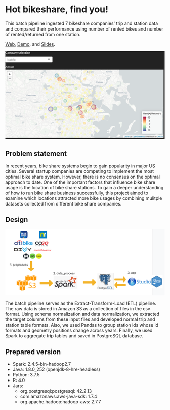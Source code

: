 # Hot bikeshare, find you!

This batch pipeline ingested 7 bikeshare companies' trip and station data and compared their performance using number of rented bikes and number of rented/returned from one station.  

[Web](http://awsdataeng.club/), [Demo](https://youtu.be/0ZssHHJbqY0),  and [Slides](https://docs.google.com/presentation/d/1MfF7WYtXP7_rn48hyBeEr0gDZD7moLwPsfvobEbHuNE/edit#slide=id.g809055a8e0_0_149).

[![video](/pic/web.png)](https://youtu.be/0ZssHHJbqY0)

## Problem statement
In recent years, bike share systems begin to gain popularity in major US cities. Several startup companies are competing to implement the most optimal bike share system. However, there is no consensus on the optimal approach to date. One of the important factors that influence bike share usage is the location of bike share stations. To gain a deeper understanding of how to run bike share business successfully, this project aimed to examine which locations attracted more bike usages by combining mulitple datasets collected from different bike share companies.

## Design

![pipeline plt](/pic/pipeline.png)

The batch pipeline serves as the Extract-Transform-Load (ETL) pipeline. The raw data is stored in Amazon S3 as a collection of files in the csv format. Using schema normalization and data normalization, we extracted the target columns from these input files and developed normal trip and station table formats. Also, we used Pandas to group station ids whose id formats and geometry positions change across years. Finally, we used Spark to aggregate trip tables and saved in PostgreSQL database.


## Prepared version
- Spark: 2.4.5-bin-hadoop2.7
- Java: 1.8.0_252 (openjdk-8-hre-headless)
- Python: 3.7.5 
- R: 4.0
- Jars:
  - org.postgresql:postgresql: 42.2.13
  - com.amazonaws:aws-java-sdk: 1.7.4
  - org.apache.hadoop:hadoop-aws: 2.7.7



